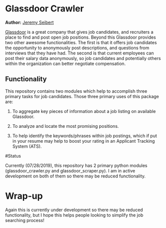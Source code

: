 # Glassdoor Crawler

**Author:** [Jeremy Seibert](https://www.jeremyseibert.com)<br/>

[Glassdoor](https://www.glassdoor.com) is a great company that gives job candidates, and recruiters a place to find and post open job positions.  Beyond this Glassdoor provides two other awesome functionalities. The first is that it offers job candidates the opportunity to anonymously post descriptions, and questions from interviews that they have had. The second is that current employees can post their salary data anonymously, so job candidates and potentially others within the organization can better negotiate compensation.

## Functionality

This repository contains two modules which help to accomplish three primary tasks for job candidates. Those three primary uses of this package are:

1. To aggregate key pieces of information about a job listing on available Glassdoor.

2. To analyze and locate the most promising positions.

3. To help identify the keywords/phrases within job postings, which if put in your resume may help to boost your rating in an Applicant Tracking System (ATS).

#Status

Currently (07/28/2019), this repository has 2 primary python modules (glassdoor_crawler.py and glassdoor_scraper.py). I am in active development on both of them so there may be reduced functionality.

# Wrap-up

Again this is currently under development so there may be reduced functionality, but I hope this helps people looking to simplify the job searching process!
